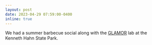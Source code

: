 ```yaml
---
layout: post
date: 2023-04-29 07:59:00-0400
inline: true
---
```


We had a summer barbecue social along with the <a href="https://glamor-usc.github.io/">GLAMOR</a> lab at the Kenneth Hahn State Park.

